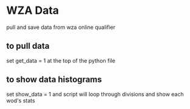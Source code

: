 # WZA Data
pull and save data from wza online qualifier
## to pull data
set get_data = 1 at the top of the python file
## to show data histograms
set show_data = 1 and script will loop through divisions and show each wod's stats
